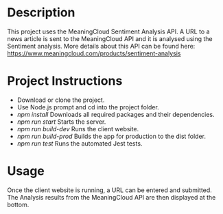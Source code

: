 # Description
This project uses the MeaningCloud Sentiment Analysis API.
A URL to a news article is sent to the MeaningCloud API and it is analysed using the Sentiment analysis.
More details about this API can be found here: https://www.meaningcloud.com/products/sentiment-analysis

# Project Instructions
 - Download or clone the project.
 - Use Node.js prompt and cd into the project folder.
 - *npm install* Downloads all required packages and their dependencies.
 - *npm run start* Starts the server.
 - *npm run build-dev* Runs the client website.
 - *npm run build-prod* Builds the app for production to the dist folder.
 - *npm run test* Runs the automated Jest tests.

# Usage
Once the client website is running, a URL can be entered and submitted. The Analysis results from the MeaningCloud API are then displayed at the bottom.